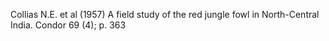 Collias N.E. et al (1957) A field study of the red jungle fowl in North-Central India. Condor 69 (4); p. 363